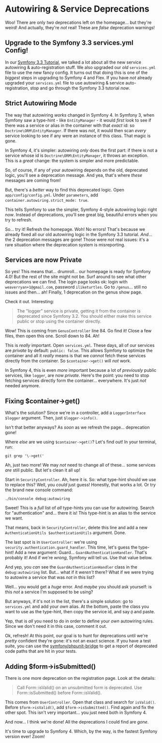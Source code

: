 # Autowiring & Service Deprecations

Woo! There are only *two* deprecations left on the homepage... but they're weird!
And actually, they're *not* real! These are *false* deprecation warnings!

## Upgrade to the Symfony 3.3 services.yml Config!

In our [Symfony 3.3 Tutorial](https://knpuniversity.com/screencast/symfony-3.3),
we talked a lot about all the new service autowiring & auto-registration stuff. We
also upgraded our *old* `services.yml` file to use the new fancy config. It turns
out that doing this is one of the *biggest* steps in upgrading to Symfony 4 and Flex.
If you have *not* already upgraded your `services.yml` file to use autowiring & service
auto-registration, stop and go through the Symfony 3.3 tutorial *now*.

## Strict Autowiring Mode

The way that autowiring *works* changed in Symfony 4. In Symfony 3, when Symfony
saw a type-hint - like `EntityManager` - it would *first* look to see if there was
a service or alias in the container with that *exact* id: so `Doctrine\ORM\EntityManager`.
If there was *not*, it would then scan *every* service looking to see if any were
an instance of this class. That magic is gone.

In Symfony 4, it's simpler: autowiring *only* does the first part: if there is not
a service whose id is `Doctrine\ORM\EntityManager`,  it throws an exception. This
is a *great* change: the system is simpler and more predictable.

So, of course, if any of your autowiring depends on the old, deprecated logic,
you'll see a deprecation message. And yea, that's where *these* messages are coming
from!

But, there's a *better* way to find this deprecated logic. Open `app/config/config.yml`.
Under `parameters`, add `container.autowiring.strict_mode: true`.

This tells Symfony to use the simpler, Symfony 4-style autowiring logic right *now*.
Instead of deprecations, you'll see great big, beautiful errors when you try to refresh.

So... try it! Refresh the homepage. Woh! No errors! That's because we already fixed
all our old autowiring logic in the Symfony 3.3 tutorial. *And*... the 2 deprecation
messages are gone! Those were *not* real issues: it's a rare situation where the
deprecation system is misreporting.

## Services are now Private

So yes! This means that... drumroll... our homepage is ready for Symfony 4.0! But
the rest of the site might not be. Surf around to see what other deprecations we
can find. The login page looks ok: login with `weaverryan+1@gmail.com`, password
`iliketurtles`. Go to `/genus`... still no issues and then... ah! Finally, 1 deprecation
on the genus show page.

Check it out. Interesting:

> The "logger" service is private, getting it from the container is deprecated
> since Symfony 3.2. You should either make this service public or stop using
> the container directly.

Wow! This is coming from `GenusController` line 84. Go find it! Close a few files,
then open this one. Scroll down to 84. Ah! 

This is *really* important. Open `services.yml`. These days, all of our services
are *private* by default: `public: false`. This allows Symfony to optimize the
container and all it *really* means is that we *cannot* fetch these services directly
from the container. So `$container->get()` will *not* work.

In Symfony 4, this is even *more* important because a lot of *previously* public
services, like `logger`, are now *private*. Here's the point: you need to stop fetching
services directly form the container... everywhere. It's just *not* needed anymore.

## Fixing $container->get()

What's the solution? Since we're in a controller, add a `LoggerInterface $logger`
argument. Then, just `$logger->info()`.

Isn't that better anyways? As *soon* as we refresh the page... deprecation gone!

Where *else* are we using `$container->get()`? Let's find out! In your terminal,
run:

```terminal
git grep '\->get('
```

Ah, just two more! We may *not* need to change all of these... some services *are*
still public. But let's clean it all up!

Start in `SecurityController`. Ah, here it is. So: what type-hint should we use
to replace this? Well, you *could* just guess! Honestly, that works a lot. Or try
the brand new console command:

```terminal-silent
./bin/console debug:autowiring
```

Sweet! This is a *full* list of *all* type-hints you can use for autowiring. Search
for "authentication" and... there it is! This type-hint is an alias to the service
we want.

That means, back in `SecurityController`, delete this line and add a new
`AuthenticationUtils $authenticationUtils` argument. Done.

The last spot is in `UserController`: we're using `security.authentication.guard_handler`.
This time, let's guess the type-hint! Add a new argument: Guard... `GuardAuthenticationHandler`.
That's probably it! And if we're *wrong*, Symfony will tell us. Use that value below.

And yep, you *can* see the `GuardAuthenticationHandler` class in the `debug:autowiring`
list. But... what if it *weren't* there? What if we were trying to autowire a service
that was *not* in this list?

Well... you would get a *huge* error. And *maybe* you should ask yourself: is this
*not* a service I'm supposed to be using?

But anyways, if it's not in the list, there's a simple solution: go to `services.yml`
and add your *own* alias. At the bottom, paste the class you want to use as the
type-hint, then copy the service id, and say `@` and paste.

Yep, that is *all* you need to do in order to define your *own* autowiring rules.
Since we don't need it in this case, comment it out.

Ok, refresh! At this point, our goal is to hunt for deprecations until we're *pretty*
confident they're gone: it's not an exact science. If you have a test suite, you
can use the [symfony/phpunit-bridge](https://symfony.com/doc/current/components/phpunit_bridge.html)
to get a report of deprecated code paths that are hit in your tests.

## Adding $form->isSubmitted()

There is one more deprecation on the registration page. Look at the details:

> Call Form::isValid() on an unsubmitted form is deprecated. Use Form::isSubmitted()
> before Form::isValid().

This comes from `UserController`. Open that class and search for `isValid()`. Before
`$form->isValid()`, add `$form->isSubmitted()`. Find again and fix the other spot.
This isn't very important... you just need both in Symfony 4.

And now... I think we're done! All the deprecations I could find are *gone*.

It's time to upgrade to Symfony 4. Which, by the way, is the fastest Symfony version
ever! Zoom!
